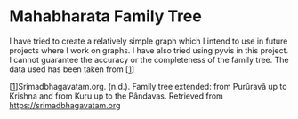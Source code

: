 # Mahabharata Family Tree

I have tried to create a relatively simple graph which I intend to use in future projects where I work on graphs. I have also tried using pyvis in this project. I cannot guarantee the accuracy or the completeness of the family tree. The data used has been taken from [[1]]

[[1]]Srimadbhagavatam.org. (n.d.). Family tree extended: from Purûravâ up to Krishna and from Kuru up to the Pândavas. Retrieved from https://srimadbhagavatam.org

[1]:https://www.srimadbhagavatam.org/familytree.html
